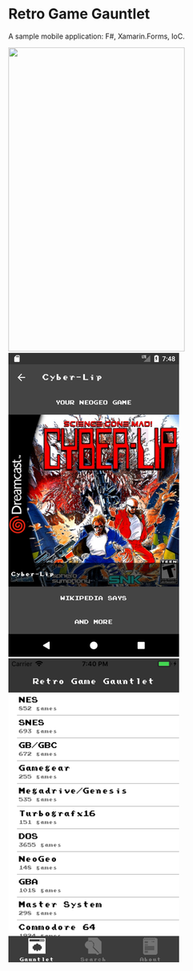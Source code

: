 # Retro Game Gauntlet

A sample mobile application: F#, Xamarin.Forms, IoC.


<pre><code><img src="media/iphone.gif" height="606px" width="352px"> <img src="media/android_1.png" height="606px" width="341px"> <img src="media/ios_1.png" height="606px" width="341px"></code></pre>
